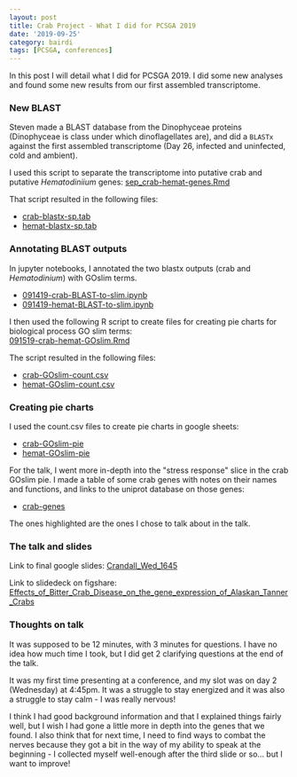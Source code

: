 ```yaml
---
layout: post
title: Crab Project - What I did for PCSGA 2019
date: '2019-09-25'
category: bairdi
tags: [PCSGA, conferences]
---
```

In this post I will detail what I did for PCSGA 2019. I did some new analyses
and found some new results from our first assembled transcriptome.

### New BLAST
Steven made a BLAST database from the Dinophyceae proteins (Dinophyceae is class under which dinoflagellates are), and did a `BLASTx` against the first assembled transcriptome (Day 26, infected and uninfected, cold and ambient).

I used this script to separate the transcriptome into putative crab and putative _Hematodiniium_ genes: [sep_crab-hemat-genes.Rmd](https://github.com/RobertsLab/project-crab/blob/master/scripts/sep_crab-hemat-genes.Rmd)

That script resulted in the following files:
- [crab-blastx-sp.tab](https://github.com/RobertsLab/project-crab/blob/master/analyses/crab-blastx-sp.tab)
- [hemat-blastx-sp.tab](https://github.com/RobertsLab/project-crab/blob/master/analyses/hemat-blastx-sp.tab)

### Annotating BLAST outputs
In jupyter notebooks, I annotated the two blastx outputs (crab and _Hematodinium_) with GOslim terms.

- [091419-crab-BLAST-to-slim.ipynb](https://github.com/RobertsLab/project-crab/blob/master/notebooks/091419-crab-BLAST-to-slim.ipynb)
- [091419-hemat-BLAST-to-slim.ipynb](https://github.com/RobertsLab/project-crab/blob/master/notebooks/091419-hemat-BLAST-to-slim.ipynb)

I then used the following R script to create files for creating pie charts for biological process GO slim terms:     
[091519-crab-hemat-GOslim.Rmd](https://github.com/RobertsLab/project-crab/blob/master/scripts/091519-crab-hemat-GOslim.Rmd)

The script resulted in the following files:    
- [crab-GOslim-count.csv](https://github.com/RobertsLab/project-crab/blob/master/analyses/crab-GOslim-count.csv) 
- [hemat-GOslim-count.csv](https://github.com/RobertsLab/project-crab/blob/master/analyses/hemat-GOslim-count.csv)

### Creating pie charts
I used the count.csv files to create pie charts in google sheets: 
- [crab-GOslim-pie](https://docs.google.com/spreadsheets/d/19KVnNG6F3dFFhexe2TuVgkLw_bHXOdu3OsY2bU4Wb3Y/edit#gid=0) 
- [hemat-GOslim-pie](https://docs.google.com/spreadsheets/d/1lNeKlqT5q57WgtVkARp-Afhr9FAchR7OsH9lzNBx6TU/edit#gid=0)

For the talk, I went more in-depth into the "stress response" slice in the crab GOslim pie. I made a table of some crab genes with notes on their names and functions, and links to the uniprot database on those genes:
- [crab-genes](https://docs.google.com/spreadsheets/d/1DZkk1CsFzcEWR-D6mhrH1T9mrXE2SUR8NN9d4MqWhfg/edit#gid=0)

The ones highlighted are the ones I chose to talk about in the talk.

### The talk and slides
Link to final google slides: [Crandall_Wed_1645](https://docs.google.com/presentation/d/1H3Eoh2EdC10Qbc2q7r2oEtThnFbpn0Mq0RFer2WqUyQ/edit)

Link to slidedeck on figshare:
[Effects_of_Bitter_Crab_Disease_on_the_gene_expression_of_Alaskan_Tanner_Crabs](https://figshare.com/articles/Effects_of_Bitter_Crab_Disease_on_the_gene_expression_of_Alaskan_Tanner_Crabs/9898916)

### Thoughts on talk
It was supposed to be 12 minutes, with 3 minutes for questions. I have no idea how much time I took, but I did get 2 clarifying questions at the end of the talk.

It was my first time presenting at a conference, and my slot was on day 2 (Wednesday) at 4:45pm. It was a struggle to stay energized and it was also a struggle to stay calm - I was really nervous!

I think I had good background information and that I explained things fairly well, but I wish I had gone a little more in depth into the genes that we found. I also think that for next time, I need to find ways to combat the nerves because they got a bit in the way of my ability to speak at the beginning - I collected myself well-enough after the third slide or so... but I want to improve! 
